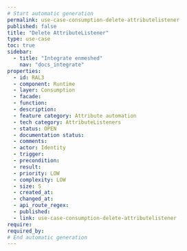 ```yaml
---
# Start automatic generation
permalink: use-case-consumption-delete-attributelistener
published: false
title: "Delete AttributeListener"
type: use-case
toc: true
sidebar:
  - title: "Integrate enmeshed"
    nav: "docs_integrate"
properties:
  - id: RAL3
  - component: Runtime
  - layer: Consumption
  - facade:
  - function:
  - description:
  - feature category: Attribute automation
  - tech category: AttributeListeners
  - status: OPEN
  - documentation status:
  - comments:
  - actor: Identity
  - trigger:
  - precondition:
  - result:
  - priority: LOW
  - complexity: LOW
  - size: S
  - created_at:
  - changed_at:
  - api_route_regex:
  - published:
  - link: use-case-consumption-delete-attributelistener
require:
required_by:
# End automatic generation
---
```

